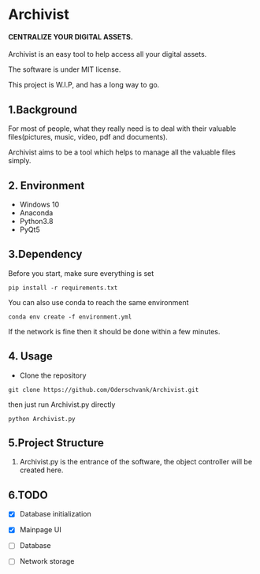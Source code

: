 # Archivist

#### CENTRALIZE YOUR DIGITAL ASSETS.

Archivist is an easy tool to help access all your digital assets.

The software is under MIT license.

This project is W.I.P, and has a long way to go.

## 1.Background
For most of people, what they really need is to deal with their
valuable files(pictures, music, video, pdf and documents). 

Archivist aims to be a tool which helps to manage all the valuable
files simply.

## 2. Environment
- Windows 10
- Anaconda
- Python3.8
- PyQt5

## 3.Dependency
Before you start, make sure everything is set
```shell script
pip install -r requirements.txt
``` 
You can also use conda to reach the same environment
```shell script
conda env create -f environment.yml
```
If the network is fine then it should be done within a few minutes.

## 4. Usage
- Clone the repository
```shell script
git clone https://github.com/Oderschvank/Archivist.git
```
then just run Archivist.py directly
```shell script
python Archivist.py
```

## 5.Project Structure
1. Archivist.py is the entrance of the software, the object controller 
will be created here.

## 6.TODO
- [x] Database initialization
- [x] Mainpage UI
- [ ] Database
- [ ] Network storage


